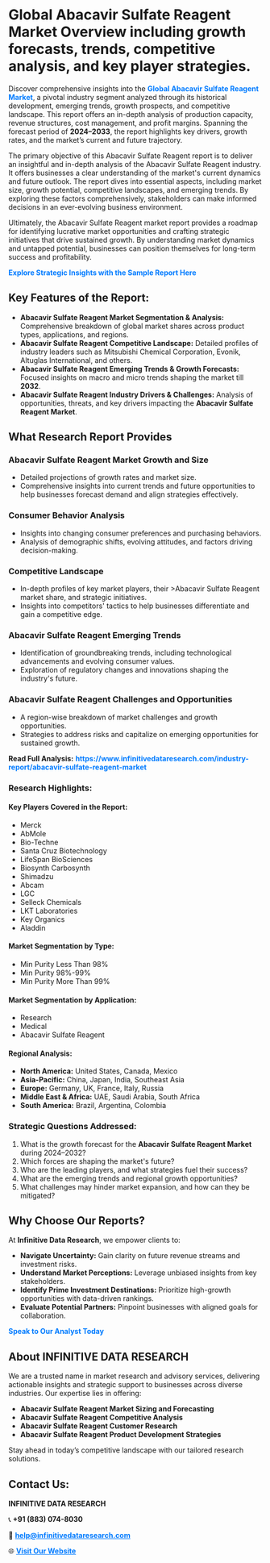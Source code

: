 <h1>Global Abacavir Sulfate Reagent Market Overview including growth forecasts, trends, competitive analysis, and key player strategies.</h1>
<p>
Discover comprehensive insights into the 
<a href="https://www.infinitivedataresearch.com/industry-report/abacavir-sulfate-reagent-market" rel="dofollow" style="color: #007BFF; text-decoration: none;"><strong>Global Abacavir Sulfate Reagent Market</strong></a>, a pivotal industry segment analyzed through its historical development, emerging trends, growth prospects, and competitive landscape. This report offers an in-depth analysis of production capacity, revenue structures, cost management, and profit margins. Spanning the forecast period of <strong>2024–2033</strong>, the report highlights key drivers, growth rates, and the market’s current and future trajectory.
</p>
<p>
The primary objective of this Abacavir Sulfate Reagent report is to deliver an insightful and in-depth analysis of the Abacavir Sulfate Reagent industry. It offers businesses a clear understanding of the market's current dynamics and future outlook. The report dives into essential aspects, including market size, growth potential, competitive landscapes, and emerging trends. By exploring these factors comprehensively, stakeholders can make informed decisions in an ever-evolving business environment.
</p>
<p>
Ultimately, the Abacavir Sulfate Reagent market report provides a roadmap for identifying lucrative market opportunities and crafting strategic initiatives that drive sustained growth. By understanding market dynamics and untapped potential, businesses can position themselves for long-term success and profitability.
</p>
<p>
<a href="https://www.infinitivedataresearch.com/request-sample/reportId=112135" style="color: #007BFF; text-decoration: none;"><strong>Explore Strategic Insights with the Sample Report Here</strong></a>
</p>

<h2>Key Features of the Report:</h2>
<ul>
<li><strong>Abacavir Sulfate Reagent Market Segmentation & Analysis:</strong> Comprehensive breakdown of global market shares across product types, applications, and regions.</li>
<li><strong>Abacavir Sulfate Reagent Competitive Landscape:</strong> Detailed profiles of industry leaders such as Mitsubishi Chemical Corporation, Evonik, Altuglas International, and others.</li>
<li><strong>Abacavir Sulfate Reagent Emerging Trends & Growth Forecasts:</strong> Focused insights on macro and micro trends shaping the market till <strong>2032</strong>.</li>
<li><strong>Abacavir Sulfate Reagent Industry Drivers & Challenges:</strong> Analysis of opportunities, threats, and key drivers impacting the <strong>Abacavir Sulfate Reagent Market</strong>.</li>
</ul>

<h2>What Research Report Provides</h2>
<h3>Abacavir Sulfate Reagent Market Growth and Size</h3>
<ul>
<li>Detailed projections of growth rates and market size.</li>
<li>Comprehensive insights into current trends and future opportunities to help businesses forecast demand and align strategies effectively.</li>
</ul>

<h3>Consumer Behavior Analysis</h3>
<ul>
<li>Insights into changing consumer preferences and purchasing behaviors.</li>
<li>Analysis of demographic shifts, evolving attitudes, and factors driving decision-making.</li>
</ul>

<h3>Competitive Landscape</h3>
<ul>
<li>In-depth profiles of key market players, their >Abacavir Sulfate Reagent market share, and strategic initiatives.</li>
<li>Insights into competitors' tactics to help businesses differentiate and gain a competitive edge.</li>
</ul>

<h3>Abacavir Sulfate Reagent Emerging Trends</h3>
<ul>
<li>Identification of groundbreaking trends, including technological advancements and evolving consumer values.</li>
<li>Exploration of regulatory changes and innovations shaping the industry's future.</li>
</ul>

<h3>Abacavir Sulfate Reagent Challenges and Opportunities</h3>
<ul>
<li>A region-wise breakdown of market challenges and growth opportunities.</li>
<li>Strategies to address risks and capitalize on emerging opportunities for sustained growth.</li>
</ul>
<p><strong>Read Full Analysis:</strong> <a href="https://www.infinitivedataresearch.com/industry-report/abacavir-sulfate-reagent-market" rel="dofollow" style="color: #007BFF; text-decoration: none;"><strong>https://www.infinitivedataresearch.com/industry-report/abacavir-sulfate-reagent-market</strong></a></p>
<h3>Research Highlights:</h3>
<h4>Key Players Covered in the Report:</h4>
<ul><li>Merck</li><li>AbMole</li><li>Bio-Techne</li><li>Santa Cruz Biotechnology</li><li>LifeSpan BioSciences</li><li>Biosynth Carbosynth</li><li>Shimadzu</li><li>Abcam</li><li>LGC</li><li>Selleck Chemicals</li><li>LKT Laboratories</li><li>Key Organics</li><li>Aladdin</li></ul>
<h4>Market Segmentation by Type:</h4>
<ul><li>Min Purity Less Than 98%</li><li>Min Purity 98%-99%</li><li>Min Purity More Than 99%</li></ul>
<h4>Market Segmentation by Application:</h4>
<ul><li>Research</li><li>Medical</li><li>Abacavir Sulfate Reagent</li></ul>

<h4>Regional Analysis:</h4>
<ul>
<li><strong>North America:</strong> United States, Canada, Mexico</li>
<li><strong>Asia-Pacific:</strong> China, Japan, India, Southeast Asia</li>
<li><strong>Europe:</strong> Germany, UK, France, Italy, Russia</li>
<li><strong>Middle East & Africa:</strong> UAE, Saudi Arabia, South Africa</li>
<li><strong>South America:</strong> Brazil, Argentina, Colombia</li>
</ul>

<h3>Strategic Questions Addressed:</h3>
<ol>
<li>What is the growth forecast for the <strong>Abacavir Sulfate Reagent Market</strong> during 2024–2032?</li>
<li>Which forces are shaping the market's future?</li>
<li>Who are the leading players, and what strategies fuel their success?</li>
<li>What are the emerging trends and regional growth opportunities?</li>
<li>What challenges may hinder market expansion, and how can they be mitigated?</li>
</ol>

<h2>Why Choose Our Reports?</h2>
<p>At <strong>Infinitive Data Research</strong>, we empower clients to:</p>
<ul>
<li><strong>Navigate Uncertainty:</strong> Gain clarity on future revenue streams and investment risks.</li>
<li><strong>Understand Market Perceptions:</strong> Leverage unbiased insights from key stakeholders.</li>
<li><strong>Identify Prime Investment Destinations:</strong> Prioritize high-growth opportunities with data-driven rankings.</li>
<li><strong>Evaluate Potential Partners:</strong> Pinpoint businesses with aligned goals for collaboration.</li>
</ul>
<p><a href="https://www.infinitivedataresearch.com/industry-report/abacavir-sulfate-reagent-market" rel="dofollow" style="color: #007BFF; text-decoration: none;"><strong>Speak to Our Analyst Today</strong></a></p>

<h2>About INFINITIVE DATA RESEARCH</h2>
<p>We are a trusted name in market research and advisory services, delivering actionable insights and strategic support to businesses across diverse industries. Our expertise lies in offering:</p>
<ul>
<li><strong>Abacavir Sulfate Reagent Market Sizing and Forecasting</strong></li>
<li><strong>Abacavir Sulfate Reagent Competitive Analysis</strong></li>
<li><strong>Abacavir Sulfate Reagent Customer Research</strong></li>
<li><strong>Abacavir Sulfate Reagent Product Development Strategies</strong></li>
</ul>
<p>Stay ahead in today’s competitive landscape with our tailored research solutions.</p>

<h2>Contact Us:</h2>
<p><strong>INFINITIVE DATA RESEARCH</strong></p>
<p>📞 <strong>+91 (883) 074-8030</strong></p>
<p>📧 <strong><a href="mailto:help@infinitivedataresearch.com" style="color: #007BFF;">help@infinitivedataresearch.com</a></strong></p>
<p>🌐 <strong><a href="https://www.infinitivedataresearch.com" rel="dofollow" style="color: #007BFF;">Visit Our Website</a></strong></p>